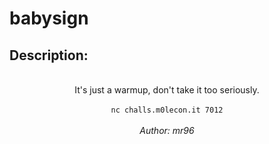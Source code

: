 
# babysign
## Description:
<br>
<center>It's just a warmup, don't take it too seriously.<br><br>
<code>nc challs.m0lecon.it 7012</code><br><br>
	<i>Author: mr96</i></center>


